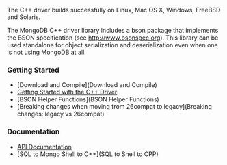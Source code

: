 The C++ driver builds successfully on Linux, Mac OS X, Windows, FreeBSD and Solaris.

The MongoDB C++ driver library includes a bson package that implements the BSON specification (see http://www.bsonspec.org). This library can be used standalone for object serialization and deserialization even when one is not using MongoDB at all.

### Getting Started
 - [Download and Compile](Download and Compile)
 - [Getting Started with the C++ Driver](Tutorial)
 - [BSON Helper Functions](BSON Helper Functions)
 - [Breaking changes when moving from 26compat to legacy](Breaking changes: legacy vs 26compat)

### Documentation
 - [API Documentation](http://api.mongodb.org/cxx/)
 - [SQL to Mongo Shell to C++](SQL to Shell to CPP)